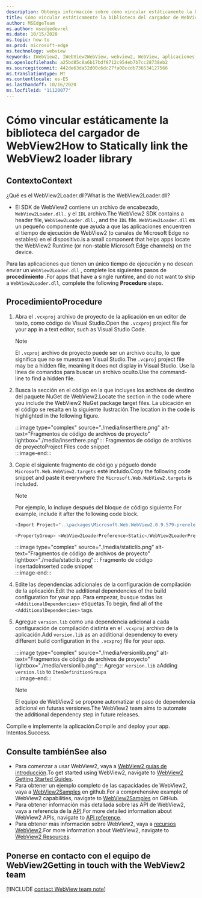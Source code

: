 ```yaml
---
description: Obtenga información sobre cómo vincular estáticamente la biblioteca del cargador de WebView2.
title: Cómo vincular estáticamente la biblioteca del cargador de WebView2
author: MSEdgeTeam
ms.author: msedgedevrel
ms.date: 10/15/2020
ms.topic: how-to
ms.prod: microsoft-edge
ms.technology: webview
keywords: IWebView2, IWebView2WebView, webview2, WebView, aplicaciones Win32, Win32, Edge, ICoreWebView2, ICoreWebView2Host, control de explorador, HTML Edge
ms.openlocfilehash: a25bd85c8a6b17bdf8712c954eb7b7cc28738eb2
ms.sourcegitcommit: 442de63da52d00c6dc27fa08ccdb736534127566
ms.translationtype: MT
ms.contentlocale: es-ES
ms.lasthandoff: 10/16/2020
ms.locfileid: "11120077"
---
```

# <span data-ttu-id="b56d8-104">Cómo vincular estáticamente la biblioteca del cargador de WebView2</span><span class="sxs-lookup"><span data-stu-id="b56d8-104">How to Statically link the WebView2 loader library</span></span>  

## <span data-ttu-id="b56d8-105">Contexto</span><span class="sxs-lookup"><span data-stu-id="b56d8-105">Context</span></span>  

<span data-ttu-id="b56d8-106">¿Qué es el WebView2Loader.dll?</span><span class="sxs-lookup"><span data-stu-id="b56d8-106">What is the WebView2Loader.dll?</span></span>  

*   <span data-ttu-id="b56d8-107">El SDK de WebView2 contiene un archivo de encabezado, `WebView2Loader.dll.` y el `IDL` archivo.</span><span class="sxs-lookup"><span data-stu-id="b56d8-107">The WebView2 SDK contains a header file, `WebView2Loader.dll.`, and the `IDL` file.</span></span> `WebView2Loader.dll` <span data-ttu-id="b56d8-108">es un pequeño componente que ayuda a que las aplicaciones encuentren el tiempo de ejecución de WebView2 (o canales de Microsoft Edge no estables) en el dispositivo.</span><span class="sxs-lookup"><span data-stu-id="b56d8-108">is a small component that helps apps locate the WebView2 Runtime (or non-stable Microsoft Edge channels) on the device.</span></span>  

<span data-ttu-id="b56d8-109">Para las aplicaciones que tienen un único tiempo de ejecución y no desean enviar un `WebView2Loader.dll` , complete los siguientes pasos de **procedimiento** .</span><span class="sxs-lookup"><span data-stu-id="b56d8-109">For apps that have a single runtime, and do not want to ship a `WebView2Loader.dll`, complete the following **Procedure** steps.</span></span>  

## <span data-ttu-id="b56d8-110">Procedimiento</span><span class="sxs-lookup"><span data-stu-id="b56d8-110">Procedure</span></span>  

1.  <span data-ttu-id="b56d8-111">Abra el `.vcxproj` archivo de proyecto de la aplicación en un editor de texto, como código de Visual Studio.</span><span class="sxs-lookup"><span data-stu-id="b56d8-111">Open the `.vcxproj` project file for your app in a text editor, such as Visual Studio Code.</span></span>  
    
    > [!NOTE]
    > <span data-ttu-id="b56d8-112">El `.vcproj` archivo de proyecto puede ser un archivo oculto, lo que significa que no se muestra en Visual Studio.</span><span class="sxs-lookup"><span data-stu-id="b56d8-112">The `.vcproj` project file may be a hidden file, meaning it does not display in Visual Studio.</span></span>  <span data-ttu-id="b56d8-113">Use la línea de comandos para buscar un archivo oculto.</span><span class="sxs-lookup"><span data-stu-id="b56d8-113">Use the command-line to find a hidden file.</span></span>  
    
1.  <span data-ttu-id="b56d8-114">Busca la sección en el código en la que incluyes los archivos de destino del paquete NuGet de WebView2.</span><span class="sxs-lookup"><span data-stu-id="b56d8-114">Locate the section in the code where you include the WebView2 NuGet package target files.</span></span>  <span data-ttu-id="b56d8-115">La ubicación en el código se resalta en la siguiente ilustración.</span><span class="sxs-lookup"><span data-stu-id="b56d8-115">The location in the code is highlighted in the following figure.</span></span>  
    
    :::image type="complex" source="./media/inserthere.png" alt-text="Fragmentos de código de archivos de proyecto" lightbox="./media/inserthere.png"::: 
       <span data-ttu-id="b56d8-117">Fragmentos de código de archivos de proyecto</span><span class="sxs-lookup"><span data-stu-id="b56d8-117">Project Files code snippet</span></span>  
    :::image-end:::  
    
1.  <span data-ttu-id="b56d8-118">Copie el siguiente fragmento de código y péguelo donde `Microsoft.Web.WebView2.targets` esté incluido.</span><span class="sxs-lookup"><span data-stu-id="b56d8-118">Copy the following code snippet and paste it everywhere the `Microsoft.Web.WebView2.targets` is included.</span></span>  

    > [!NOTE]
    > <span data-ttu-id="b56d8-119">Por ejemplo, lo incluye después del bloque de código siguiente.</span><span class="sxs-lookup"><span data-stu-id="b56d8-119">For example, include it after the following code block.</span></span>  
    > 
    > ```csharp
    > <Import Project="..\packages\Microsoft.Web.WebView2.0.9.579-prerelease\build\native\Microsoft.Web.WebView2.targets" Condition="Exists('..\packages\Microsoft.Web.WebView2.0.9.579-prerelease\build\native\Microsoft.Web.WebView2.targets')" />
    > ```  
    
    ```csharp
    <PropertyGroup> <WebView2LoaderPreference>Static</WebView2LoaderPreference> </PropertyGroup>
    ```
    
    :::image type="complex" source="./media/staticlib.png" alt-text="Fragmentos de código de archivos de proyecto" lightbox="./media/staticlib.png"::: 
       <span data-ttu-id="b56d8-121">Fragmento de código insertado</span><span class="sxs-lookup"><span data-stu-id="b56d8-121">Inserted code snippet</span></span>  
    :::image-end:::  
    
1.  <span data-ttu-id="b56d8-122">Edite las dependencias adicionales de la configuración de compilación de la aplicación.</span><span class="sxs-lookup"><span data-stu-id="b56d8-122">Edit the additional dependencies of the build configuration for your app.</span></span>  <span data-ttu-id="b56d8-123">Para empezar, busque todas las `<AdditionalDependencies>` etiquetas.</span><span class="sxs-lookup"><span data-stu-id="b56d8-123">To begin, find all of the `<AdditionalDependencies>` tags.</span></span>  
1.  <span data-ttu-id="b56d8-124">Agregue `version.lib` como una dependencia adicional a cada configuración de compilación distinta en el `.vcxproj` archivo de la aplicación.</span><span class="sxs-lookup"><span data-stu-id="b56d8-124">Add `version.lib` as an additional dependency to every different build configuration in the `.vcxproj` file for your app.</span></span>  
    
    :::image type="complex" source="./media/versionlib.png" alt-text="Fragmentos de código de archivos de proyecto" lightbox="./media/versionlib.png"::: 
       <span data-ttu-id="b56d8-126">Agregar `version.lib` a</span><span class="sxs-lookup"><span data-stu-id="b56d8-126">Adding `version.lib` to</span></span> `ItemDefinitionGroups`  
    :::image-end:::  
    
    > [!NOTE]
    > <span data-ttu-id="b56d8-127">El equipo de WebView2 se propone automatizar el paso de dependencia adicional en futuras versiones.</span><span class="sxs-lookup"><span data-stu-id="b56d8-127">The WebView2 team aims to automate the additional dependency step in future releases.</span></span>  
    
<span data-ttu-id="b56d8-128">Compile e implemente la aplicación.</span><span class="sxs-lookup"><span data-stu-id="b56d8-128">Compile and deploy your app.</span></span>  <span data-ttu-id="b56d8-129">Intentos.</span><span class="sxs-lookup"><span data-stu-id="b56d8-129">Success.</span></span>  

## <span data-ttu-id="b56d8-130">Consulte también</span><span class="sxs-lookup"><span data-stu-id="b56d8-130">See also</span></span>  

*   <span data-ttu-id="b56d8-131">Para comenzar a usar WebView2, vaya a [WebView2 guías de introducción][Webview2MainGettingStarted].</span><span class="sxs-lookup"><span data-stu-id="b56d8-131">To get started using WebView2, navigate to [WebView2 Getting Started Guides][Webview2MainGettingStarted].</span></span>  
*   <span data-ttu-id="b56d8-132">Para obtener un ejemplo completo de las capacidades de WebView2, vaya a [WebView2Samples][GithubMicrosoftedgeWebview2samples] en github.</span><span class="sxs-lookup"><span data-stu-id="b56d8-132">For a comprehensive example of WebView2 capabilities, navigate to [WebView2Samples][GithubMicrosoftedgeWebview2samples] on GitHub.</span></span>
*   <span data-ttu-id="b56d8-133">Para obtener información más detallada sobre las API de WebView2, vaya a referencia de la [API][Webview2ApiReference].</span><span class="sxs-lookup"><span data-stu-id="b56d8-133">For more detailed information about WebView2 APIs, navigate to [API reference][Webview2ApiReference].</span></span>
*   <span data-ttu-id="b56d8-134">Para obtener más información sobre WebView2, vaya a [recursos WebView2][Webview2MainNextSteps].</span><span class="sxs-lookup"><span data-stu-id="b56d8-134">For more information about WebView2, navigate to [WebView2 Resources][Webview2MainNextSteps].</span></span>

## <span data-ttu-id="b56d8-135">Ponerse en contacto con el equipo de WebView2</span><span class="sxs-lookup"><span data-stu-id="b56d8-135">Getting in touch with the WebView2 team</span></span>  

[!INCLUDE [contact WebView team note](../includes/contact-webview-team-note.md)]  

<!-- links -->  

[DevtoolsGuideChromiumMain]: ../../devtools-guide-chromium.md "Herramientas para desarrolladores de Microsoft Edge (cromo) | Microsoft docs"  

[Webview2ApiReference]: ../webview2-api-reference.md "Referencia de la API de Microsoft Edge WebView2 | Microsoft docs"  
[Webview2MainNextSteps]: ../index.md#next-steps "Pasos siguientes: Introducción a Microsoft Edge WebView2 (versión preliminar) | Microsoft docs"  
[Webview2MainGettingStarted]: ../index.md#getting-started "Introducción: Introducción a Microsoft Edge WebView2 (versión preliminar) | Microsoft docs"  

[GithubMicrosoftedgeWebviewfeedbackMain]: https://github.com/MicrosoftEdge/WebViewFeedback "Comentarios de WebView: MicrosoftEdge/WebViewFeedback | GitHub"  
[GithubMicrosoftedgeWebview2samples]: https://github.com/MicrosoftEdge/WebView2Samples "Ejemplos de WebView2: MicrosoftEdge/WebView2Samples | GitHub"  

[GithubMicrosoftVscodeJSDebugWhatsNew]: https://github.com/microsoft/vscode-js-debug#whats-new "¿Qué novedades hay? -Depurador de JavaScript para Visual Studio Code-Microsoft/vscode-JS-Debug | GitHub"  

[GithubMicrosoftVscodeEdgeDebug2ReadmeChromiumWebviewApplications]: https://github.com/microsoft/vscode-edge-debug2/blob/master/README.md#microsoft-edge-chromium-webview-applications "Aplicaciones de WebView de Microsoft Edge (cromo): depurador de código de Visual Studio para Microsoft Edge-Microsoft/vscode-Edge-debug2 | GitHub"  
